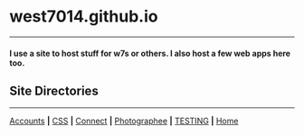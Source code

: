 # west7014.github.io

---

#### I use a site to host stuff for w7s or others. I also host a few web apps here too.

## Site Directories

---

[Accounts](#) **|** [CSS](#) **|** [Connect](#) **|** [Photographee](#) **|** [TESTING](#) **|** [Home](#)

